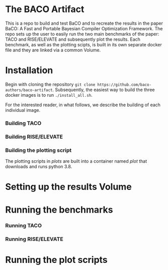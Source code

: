 # The BACO Artifact

This is a repo to build and test BaCO and to recreate the results in the paper BaCO: A Fast and Portable Bayesian Compiler Optimization Framework. The repo sets up the user to easily run the two main benchmarks of the paper: TACO and RISE/ELEVATE and subsequently plot the results. Each benchmark, as well as the plotting scipts, is built in its own separate docker file and they are linked via a common Volume. 


# Installation
Begin with cloning the repository
```git clone https://github.com/baco-authors/baco-artifact```. 
Subsequently, the easiest way to build the three docker images is to run ```./install_all.sh```. 

For the interested reader, in what follows, we describe the building of each individual image.


### Building TACO


### Building RISE/ELEVATE


### Building the plotting script
The plotting scripts in _plots_ are built into a container named *plot* that downloads and runs python 3.8.


# Setting up the results Volume


# Running the benchmarks

### Running TACO

### Running RISE/ELEVATE

# Running the plot scripts



